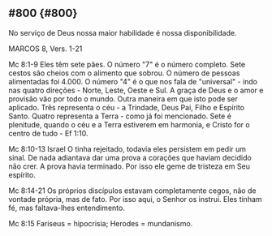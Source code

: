 ## #800 {#800}

No serviço de Deus nossa maior habilidade é nossa disponibilidade.

MARCOS 8, Vers. 1-21

Mc 8:1-9 Eles têm sete pães. O número &quot;7&quot; é o número completo. Sete cestos são cheios com o alimento que sobrou. O número de pessoas alimentadas foi 4.000\. O número &quot;4&quot; é o que nos fala de &quot;universal&quot; - indo nas quatro direções - Norte, Leste, Oeste e Sul. A graça de Deus e o amor e provisão vão por todo o mundo. Outra maneira em que isto pode ser aplicado. Três representa o céu - a Trindade, Deus Pai, Filho e Espírito Santo. Quatro representa a Terra - como já foi mencionado. Sete é plenitude, quando o céu e a Terra estiverem em harmonia, e Cristo for o centro de tudo - Ef 1:10.

Mc 8:10-13 Israel O tinha rejeitado, todavia eles persistem em pedir um sinal. De nada adiantava dar uma prova a corações que haviam decidido não crer. A prova havia terminado. Por isso ele geme de tristeza em Seu espírito.

Mc 8:14-21 Os próprios discípulos estavam completamente cegos, não de vontade própria, mas de fato. Por isso aqui, o Senhor os instrui. Eles tinham fé, mas faltava-lhes entendimento.

Mc 8:15 Fariseus = hipocrisia; Herodes = mundanismo.